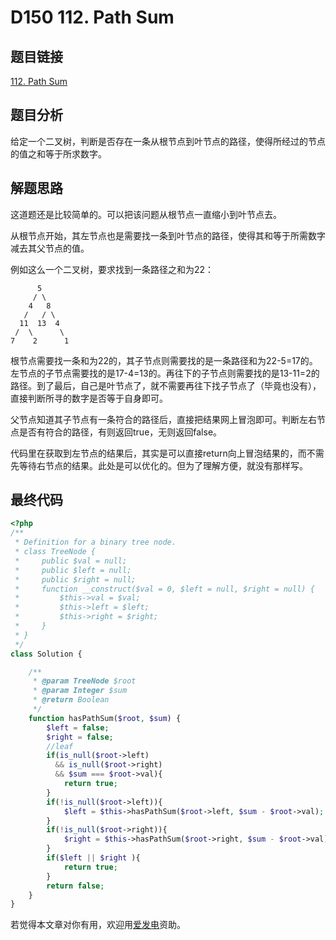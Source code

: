 # D150 112. Path Sum

## 题目链接

[112. Path Sum](https://leetcode.com/problems/path-sum/)

## 题目分析

给定一个二叉树，判断是否存在一条从根节点到叶节点的路径，使得所经过的节点的值之和等于所求数字。

## 解题思路

这道题还是比较简单的。可以把该问题从根节点一直缩小到叶节点去。

从根节点开始，其左节点也是需要找一条到叶节点的路径，使得其和等于所需数字减去其父节点的值。

例如这么一个二叉树，要求找到一条路径之和为22：

```text
      5
     / \
    4   8
   /   / \
  11  13  4
 /  \      \
7    2      1
```

根节点需要找一条和为22的，其子节点则需要找的是一条路径和为22-5=17的。左节点的子节点需要找的是17-4=13的。再往下的子节点则需要找的是13-11=2的路径。到了最后，自己是叶节点了，就不需要再往下找子节点了（毕竟也没有），直接判断所寻的数字是否等于自身即可。

父节点知道其子节点有一条符合的路径后，直接把结果网上冒泡即可。判断左右节点是否有符合的路径，有则返回true，无则返回false。

代码里在获取到左节点的结果后，其实是可以直接return向上冒泡结果的，而不需先等待右节点的结果。此处是可以优化的。但为了理解方便，就没有那样写。

## 最终代码

```php
<?php
/**
 * Definition for a binary tree node.
 * class TreeNode {
 *     public $val = null;
 *     public $left = null;
 *     public $right = null;
 *     function __construct($val = 0, $left = null, $right = null) {
 *         $this->val = $val;
 *         $this->left = $left;
 *         $this->right = $right;
 *     }
 * }
 */
class Solution {

    /**
     * @param TreeNode $root
     * @param Integer $sum
     * @return Boolean
     */
    function hasPathSum($root, $sum) {
        $left = false;
        $right = false;
        //leaf
        if(is_null($root->left)
          && is_null($root->right)
          && $sum === $root->val){
            return true;
        }        
        if(!is_null($root->left)){
            $left = $this->hasPathSum($root->left, $sum - $root->val);
        }
        if(!is_null($root->right)){
            $right = $this->hasPathSum($root->right, $sum - $root->val);
        }
        if($left || $right ){
            return true;
        }
        return false;
    }
}
```

若觉得本文章对你有用，欢迎用[爱发电](https://afdian.net/@skys215)资助。

